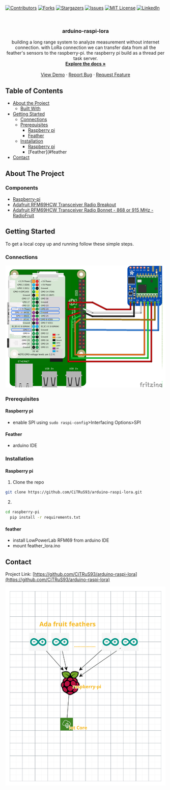 



<!--
*** Thanks for checking out this README Template. If you have a suggestion that would
*** make this better, please fork the repo and create a pull request or simply open
*** an issue with the tag "enhancement".
*** Thanks again! Now go create something AMAZING! :D
***
***
***
*** To avoid retyping too much info. Do a search and replace for the following:
*** github_username, repo_name, twitter_handle, email
-->





<!-- PROJECT SHIELDS -->
<!--
*** I'm using markdown "reference style" links for readability.
*** Reference links are enclosed in brackets [ ] instead of parentheses ( ).
*** See the bottom of this document for the declaration of the reference variables
*** for contributors-url, forks-url, etc. This is an optional, concise syntax you may use.
*** https://www.markdownguide.org/basic-syntax/#reference-style-links
-->
[![Contributors][contributors-shield]][contributors-url]
[![Forks][forks-shield]][forks-url]
[![Stargazers][stars-shield]][stars-url]
[![Issues][issues-shield]][issues-url]
[![MIT License][license-shield]][license-url]
[![LinkedIn][linkedin-shield]][linkedin-url]



<!-- PROJECT LOGO -->
<br />
<p align="center">
 

  <h3 align="center">arduino-raspi-lora</h3>

  <p align="center">
    building a long range system to analyze measurement without internet connection.
with LoRa connection we can transfer data from all the feather's sensors to the raspberry-pi.
the raspberry pi build as a thread per task server.
    <br />
    <a href="https://github.com/CiTRuS93/arduino-raspi-lora"><strong>Explore the docs »</strong></a>
    <br />
    <br />
    <a href="https://github.com/CiTRuS93/arduino-raspi-lora">View Demo</a>
    ·
    <a href="https://github.com/CiTRuS93/arduino-raspi-lora/issues">Report Bug</a>
    ·
    <a href="https://github.com/CiTRuS93/arduino-raspi-lora/issues">Request Feature</a>
  </p>
</p>



<!-- TABLE OF CONTENTS -->
## Table of Contents

* [About the Project](#about-the-project)
  * [Built With](#built-with)
* [Getting Started](#getting-started)
  * [Connections](#connections)
  * [Prerequisites](#prerequisites)
    * [Raspberry pi](#raspberry-pi)
    * [Feather](#feather)
  * [Installation](#installation)
     * [Raspberry pi](#raspberry-pi)
     * [Feather](#feather
* [Contact](#contact)




<!-- ABOUT THE PROJECT -->
## About The Project

<!--[![Product Name Screen Shot][product-screenshot]](https://example.com)-->



### Components

* [Raspberry-pi](https://www.raspberrypi.org/)
* [Adafruit RFM69HCW Transceiver Radio Breakout](https://www.adafruit.com/product/3071)
* [Adafruit RFM69HCW Transceiver Radio Bonnet - 868 or 915 MHz - RadioFruit](https://www.adafruit.com/product/4072)



<!-- GETTING STARTED -->
## Getting Started

To get a local copy up and running follow these simple steps.

### Connections
![GitHub Logo](./image.png)

### Prerequisites

#### Raspberry pi
* enable SPI using `sudo raspi-config`>Interfacing Options>SPI
#### Feather
* arduino IDE


### Installation
#### Raspberry pi
1. Clone the repo
```sh
git clone https://github.com/CiTRuS93/arduino-raspi-lora.git

```
2. 
```sh
cd raspberry-pi
  pip install -r requirements.txt
```
#### feather

* install LowPowerLab RFM69 from arduino IDE
* mount feather_lora.ino


<!-- CONTACT -->
## Contact


Project Link: [https://github.com/CiTRuS93/arduino-raspi-lora](https://github.com/CiTRuS93/arduino-raspi-lora)





<!-- MARKDOWN LINKS & IMAGES -->
<!-- https://www.markdownguide.org/basic-syntax/#reference-style-links -->
[contributors-shield]: https://img.shields.io/github/contributors/CiTRuS93/arduino-raspi-lora.svg?style=flat-square
[contributors-url]: https://github.com/CiTRuS93/arduino-raspi-lora/graphs/contributors
[forks-shield]: https://img.shields.io/github/forks/CiTRuS93/arduino-raspi-lora.svg?style=flat-square
[forks-url]: https://github.com/CiTRuS93/arduino-raspi-lora/network/members
[stars-shield]: https://img.shields.io/github/stars/CiTRuS93/arduino-raspi-lora.svg?style=flat-square
[stars-url]: https://github.com/CiTRuS93/arduino-raspi-lora/stargazers
[issues-shield]: https://img.shields.io/github/issues/CiTRuS93/arduino-raspi-lora.svg?style=flat-square
[issues-url]: https://github.com/CiTRuS93/arduino-raspi-lora/issues
[license-shield]: https://img.shields.io/github/license/CiTRuS93/arduino-raspi-lora.svg?style=flat-square
[license-url]: https://github.com/CiTRuS93/arduino-raspi-lora/blob/master/LICENSE.txt
[linkedin-shield]: https://img.shields.io/badge/-LinkedIn-black.svg?style=flat-square&logo=linkedin&colorB=555
[linkedin-url]: https://www.linkedin.com/in/hadar-cohen-79b92a107/
[product-screenshot]: images/screenshot.png

![GitHub Logo](https://raw.githubusercontent.com/CiTRuS93/arduino-raspi-lora/master/architecture.png)
